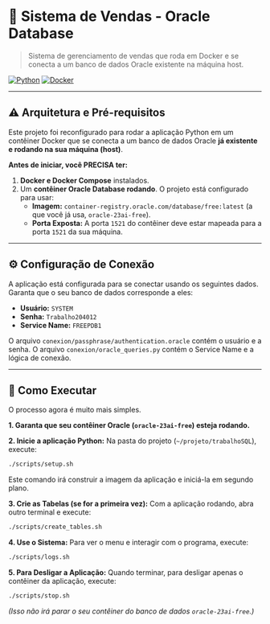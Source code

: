# 🏪 Sistema de Vendas - Oracle Database

> Sistema de gerenciamento de vendas que roda em Docker e se conecta a um banco de dados Oracle existente na máquina host.

[![Python](https://img.shields.io/badge/Python-3.12-blue.svg)](https://python.org)
[![Docker](https://img.shields.io/badge/Docker-Compose-blue.svg)](https://docs.docker.com/compose/)

---

## ⚠️ Arquitetura e Pré-requisitos

Este projeto foi reconfigurado para rodar a aplicação Python em um contêiner Docker que se conecta a um banco de dados Oracle **já existente e rodando na sua máquina (host)**.

**Antes de iniciar, você PRECISA ter:**

1.  **Docker e Docker Compose** instalados.
2.  Um **contêiner Oracle Database rodando**. O projeto está configurado para usar:
    -   **Imagem:** `container-registry.oracle.com/database/free:latest` (a que você já usa, `oracle-23ai-free`).
    -   **Porta Exposta:** A porta `1521` do contêiner deve estar mapeada para a porta `1521` da sua máquina.

---

## ⚙️ Configuração de Conexão

A aplicação está configurada para se conectar usando os seguintes dados. Garanta que o seu banco de dados corresponde a eles:

-   **Usuário:** `SYSTEM`
-   **Senha:** `Trabalho204012`
-   **Service Name:** `FREEPDB1`

O arquivo `conexion/passphrase/authentication.oracle` contém o usuário e a senha. O arquivo `conexion/oracle_queries.py` contém o Service Name e a lógica de conexão.

---

## 🚀 Como Executar

O processo agora é muito mais simples.

**1. Garanta que seu contêiner Oracle (`oracle-23ai-free`) esteja rodando.**

**2. Inicie a aplicação Python:**
Na pasta do projeto (`~/projeto/trabalhoSQL`), execute:
```bash
./scripts/setup.sh
```
Este comando irá construir a imagem da aplicação e iniciá-la em segundo plano.

**3. Crie as Tabelas (se for a primeira vez):**
Com a aplicação rodando, abra outro terminal e execute:
```bash
./scripts/create_tables.sh
```

**4. Use o Sistema:**
Para ver o menu e interagir com o programa, execute:
```bash
./scripts/logs.sh
```

**5. Para Desligar a Aplicação:**
Quando terminar, para desligar apenas o contêiner da aplicação, execute:
```bash
./scripts/stop.sh
```
*(Isso não irá parar o seu contêiner do banco de dados `oracle-23ai-free`.)*
